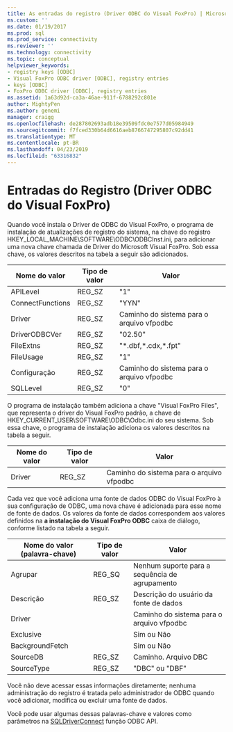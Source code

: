 ```yaml
---
title: As entradas do registro (Driver ODBC do Visual FoxPro) | Microsoft Docs
ms.custom: ''
ms.date: 01/19/2017
ms.prod: sql
ms.prod_service: connectivity
ms.reviewer: ''
ms.technology: connectivity
ms.topic: conceptual
helpviewer_keywords:
- registry keys [ODBC]
- Visual FoxPro ODBC driver [ODBC], registry entries
- keys [ODBC]
- FoxPro ODBC driver [ODBC], registry entries
ms.assetid: 1a63d92d-ca3a-46ae-911f-6788292c801e
author: MightyPen
ms.author: genemi
manager: craigg
ms.openlocfilehash: de287802693adb18e39509fdc0e7577d05984949
ms.sourcegitcommit: f7fced330b64d6616aeb8766747295807c92dd41
ms.translationtype: MT
ms.contentlocale: pt-BR
ms.lasthandoff: 04/23/2019
ms.locfileid: "63316832"
---
```

# <a name="registry-entries-visual-foxpro-odbc-driver"></a>Entradas do Registro (Driver ODBC do Visual FoxPro)
Quando você instala o Driver de ODBC do Visual FoxPro, o programa de instalação de atualizações de registro do sistema, na chave do registro HKEY_LOCAL_MACHINE\SOFTWARE\ODBC\ODBCInst.ini, para adicionar uma nova chave chamada de Driver do Microsoft Visual FoxPro. Sob essa chave, os valores descritos na tabela a seguir são adicionados.  
  
|Nome do valor|Tipo de valor|Valor|  
|----------------|----------------|-----------|  
|APILevel|REG_SZ|"1"|  
|ConnectFunctions|REG_SZ|"YYN"|  
|Driver|REG_SZ|Caminho do sistema para o arquivo vfpodbc|  
|DriverODBCVer|REG_SZ|"02.50"|  
|FileExtns|REG_SZ|"*.dbf,\*.cdx,\*.fpt"|  
|FileUsage|REG_SZ|"1"|  
|Configuração|REG_SZ|Caminho do sistema para o arquivo vfpodbc|  
|SQLLevel|REG_SZ|"0"|  
  
 O programa de instalação também adiciona a chave "Visual FoxPro Files", que representa o driver do Visual FoxPro padrão, a chave de HKEY_CURRENT_USER\SOFTWARE\ODBC\Odbc.ini do seu sistema. Sob essa chave, o programa de instalação adiciona os valores descritos na tabela a seguir.  
  
|Nome do valor|Tipo de valor|Valor|  
|----------------|----------------|-----------|  
|Driver|REG_SZ|Caminho do sistema para o arquivo vfpodbc|  
  
 Cada vez que você adiciona uma fonte de dados ODBC do Visual FoxPro à sua configuração de ODBC, uma nova chave é adicionada para esse nome de fonte de dados. Os valores da fonte de dados correspondem aos valores definidos na **a instalação do Visual FoxPro ODBC** caixa de diálogo, conforme listado na tabela a seguir.  
  
|Nome do valor (palavra-chave)|Tipo de valor|Valor|  
|----------------------------|----------------|-----------|  
|Agrupar|REG_SQ|Nenhum suporte para a sequência de agrupamento|  
|Descrição|REG_SZ|Descrição do usuário da fonte de dados|  
|Driver||Caminho do sistema para o arquivo vfpodbc|  
|Exclusive||Sim ou Não|  
|BackgroundFetch||Sim ou Não|  
|SourceDB|REG_SZ|Caminho. Arquivo DBC|  
|SourceType|REG_SZ|"DBC" ou "DBF"|  
  
 Você não deve acessar essas informações diretamente; nenhuma administração do registro é tratada pelo administrador de ODBC quando você adicionar, modifica ou excluir uma fonte de dados.  
  
 Você pode usar algumas dessas palavras-chave e valores como parâmetros na [SQLDriverConnect](../../odbc/microsoft/sqldriverconnect-visual-foxpro-odbc-driver.md) função ODBC API.
